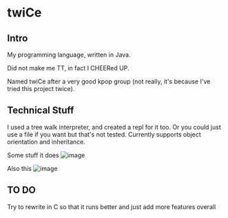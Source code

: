 # twiCe

## Intro 
My programming language, written in Java.

Did not make me TT, in fact I CHEERed UP.

Named twiCe after a very good kpop group (not really, it's because I've tried this project twice).

## Technical Stuff

I used a tree walk interpreter, and created a repl for it too. Or you could just use a file if you want but that's not tested.  Currently supports object orientation and inheritance.

Some stuff it does ![image](https://github.com/PranshuS27/twiCe/assets/139021165/750cb066-ad57-43f8-b082-92f604612a6f)

Also this ![image](https://github.com/PranshuS27/twiCe/assets/139021165/83cf8161-b442-464f-b998-b5fbd3ea0db1)

## TO DO

Try to rewrite in C so that it runs better and just add more features overall
